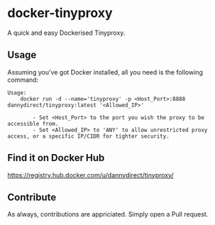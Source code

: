 docker-tinyproxy
================
A quick and easy Dockerised Tinyproxy.

Usage
-----
Assuming you've got Docker installed, all you need is the following command:

```
Usage:
    docker run -d --name='tinyproxy' -p <Host_Port>:8888 dannydirect/tinyproxy:latest '<Allowed_IP>'
    
        - Set <Host_Port> to the port you wish the proxy to be accessible from.
        - Set <Allowed_IP> to 'ANY' to allow unrestricted proxy access, or a specific IP/CIDR for tighter security.
```

Find it on Docker Hub
---------------------
https://registry.hub.docker.com/u/dannydirect/tinyproxy/

Contribute
----------
As always, contributions are appriciated. Simply open a Pull request.
